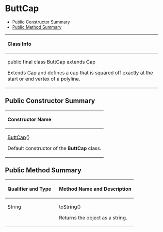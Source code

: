 # ButtCap<a name="EN-US_TOPIC_0000001099661106"></a>

-   [Public Constructor Summary](#section483568144915)
-   [Public Method Summary](#section169040354917)


<a name="table8946mcpsimp"></a>
<table><thead align="left"><tr id="row8950mcpsimp"><th class="cellrowborder" valign="top" width="100%" id="mcps1.1.2.1.1"><p id="p8952mcpsimp"><a name="p8952mcpsimp"></a><a name="p8952mcpsimp"></a>Class Info</p>
</th>
</tr>
</thead>
<tbody><tr id="row8953mcpsimp"><td class="cellrowborder" valign="top" width="100%" headers="mcps1.1.2.1.1 "><p id="p8617311377"><a name="p8617311377"></a><a name="p8617311377"></a>public final class ButtCap extends Cap</p>
<p id="p8955mcpsimp"><a name="p8955mcpsimp"></a><a name="p8955mcpsimp"></a>Extends <a href="cap.md">Cap</a> and defines a cap that is squared off exactly at the start or end vertex of a polyline.</p>
</td>
</tr>
</tbody>
</table>

## Public Constructor Summary<a name="section483568144915"></a>

<a name="table8959mcpsimp"></a>
<table><thead align="left"><tr id="row8963mcpsimp"><th class="cellrowborder" valign="top" width="100%" id="mcps1.1.2.1.1"><p id="p145mcpsimp"><a name="p145mcpsimp"></a><a name="p145mcpsimp"></a>Constructor Name</p>
</th>
</tr>
</thead>
<tbody><tr id="row8966mcpsimp"><td class="cellrowborder" valign="top" width="100%" headers="mcps1.1.2.1.1 "><p id="p8968mcpsimp"><a name="p8968mcpsimp"></a><a name="p8968mcpsimp"></a><a href="buttcap.md">ButtCap</a>()</p>
<p id="p0841151112341"><a name="p0841151112341"></a><a name="p0841151112341"></a>Default constructor of the <strong id="b31151954532"><a name="b31151954532"></a><a name="b31151954532"></a>ButtCap</strong> class.</p>
</td>
</tr>
</tbody>
</table>

## Public Method Summary<a name="section169040354917"></a>

<a name="table8970mcpsimp"></a>
<table><thead align="left"><tr id="row8975mcpsimp"><th class="cellrowborder" valign="top" width="40%" id="mcps1.1.3.1.1"><p id="p770950204210"><a name="p770950204210"></a><a name="p770950204210"></a>Qualifier and Type</p>
</th>
<th class="cellrowborder" valign="top" width="60%" id="mcps1.1.3.1.2"><p id="p270650134216"><a name="p270650134216"></a><a name="p270650134216"></a>Method Name and Description</p>
</th>
</tr>
</thead>
<tbody><tr id="row8980mcpsimp"><td class="cellrowborder" valign="top" width="40%" headers="mcps1.1.3.1.1 "><p id="p8982mcpsimp"><a name="p8982mcpsimp"></a><a name="p8982mcpsimp"></a>String</p>
</td>
<td class="cellrowborder" valign="top" width="60%" headers="mcps1.1.3.1.2 "><p id="p8984mcpsimp"><a name="p8984mcpsimp"></a><a name="p8984mcpsimp"></a>toString()</p>
<p id="p1811161348"><a name="p1811161348"></a><a name="p1811161348"></a>Returns the object as a string.</p>
</td>
</tr>
</tbody>
</table>

